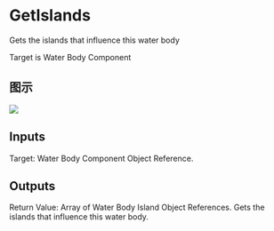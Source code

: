 # GetIslands

Gets the islands that influence this water body

Target is Water Body Component

## 图示

![]($-20221218-21321001.png)

## Inputs

Target: Water Body Component Object Reference.  

## Outputs

Return Value: Array of Water Body Island Object References. Gets the islands that influence this water body.

